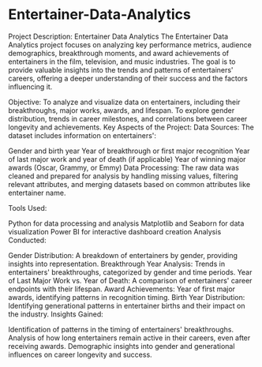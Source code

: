 # Entertainer-Data-Analytics
Project Description: Entertainer Data Analytics
The Entertainer Data Analytics project focuses on analyzing key performance metrics, audience demographics, breakthrough moments, and award achievements of entertainers in the film, television, and music industries. The goal is to provide valuable insights into the trends and patterns of entertainers' careers, offering a deeper understanding of their success and the factors influencing it.

Objective:
To analyze and visualize data on entertainers, including their breakthroughs, major works, awards, and lifespan.
To explore gender distribution, trends in career milestones, and correlations between career longevity and achievements.
Key Aspects of the Project:
Data Sources: The dataset includes information on entertainers':

Gender and birth year
Year of breakthrough or first major recognition
Year of last major work and year of death (if applicable)
Year of winning major awards (Oscar, Grammy, or Emmy)
Data Processing: The raw data was cleaned and prepared for analysis by handling missing values, filtering relevant attributes, and merging datasets based on common attributes like entertainer name.

Tools Used:

Python for data processing and analysis
Matplotlib and Seaborn for data visualization
Power BI for interactive dashboard creation
Analysis Conducted:

Gender Distribution: A breakdown of entertainers by gender, providing insights into representation.
Breakthrough Year Analysis: Trends in entertainers' breakthroughs, categorized by gender and time periods.
Year of Last Major Work vs. Year of Death: A comparison of entertainers' career endpoints with their lifespan.
Award Achievements: Year of first major awards, identifying patterns in recognition timing.
Birth Year Distribution: Identifying generational patterns in entertainer births and their impact on the industry.
Insights Gained:

Identification of patterns in the timing of entertainers' breakthroughs.
Analysis of how long entertainers remain active in their careers, even after receiving awards.
Demographic insights into gender and generational influences on career longevity and success.

